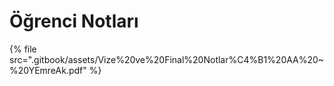 # Öğrenci Notları

<!--Index-->

{% file src=".gitbook/assets/Vize%20ve%20Final%20Notlar%C4%B1%20AA%20~%20YEmreAk.pdf" %}

<!--Index-->
